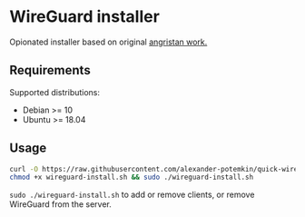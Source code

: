# WireGuard installer

Opionated installer based on original [angristan work.](https://github.com/angristan/wireguard-install/issues) 

## Requirements

Supported distributions:
- Debian >= 10
- Ubuntu >= 18.04

## Usage

```bash
curl -O https://raw.githubusercontent.com/alexander-potemkin/quick-wireguard/master/wireguard-install.sh
chmod +x wireguard-install.sh && sudo ./wireguard-install.sh
```

`sudo ./wireguard-install.sh` to add or remove clients, or remove WireGuard from the server.
